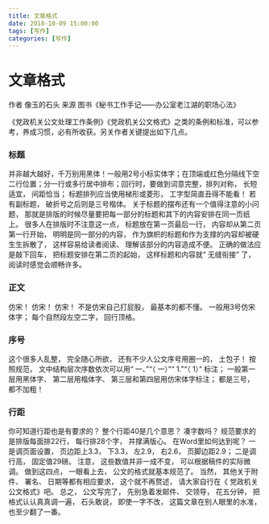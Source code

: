```yaml
---
title: 文章格式
date: 2018-10-09 15:00:00
tags: [写作]
categories: [写作]
---
```

# 文章格式
作者 像玉的石头 
来源 图书《秘书工作手记——办公室老江湖的职场心法》

《党政机关公文处理工作条例》《党政机关公文格式》之类的条例和标准，可以参考，养成习惯，必有所收获。另关作者关键提出如下几点。
    
### 标题
并非越大越好，千万别用黑体！一般用2号小标实体字；在顶端或红色分隔线下空二行位置；分一行或多行居中排布；回行时，要做到词意完整，排列对称， 长短适宜， 间距恰当； 标题排列应当使用梯形或菱形， 工字型简直丑得不能看！ 若有副标题， 破折号之后则是三号楷体。 
	关于标题的摆布还有一个值得注意的小问题， 那就是排版的时候尽量要把每一部分的标题和其下的内容安排在同一页纸上。 很多人在排版时不注意这一点， 标题放在第一页最后一行， 内容却从第二页第一行开始， 明明是同一部分的内容， 作为旗帜的标题和作为支撑的内容却被硬生生拆散了， 这样容易给读者阅读、 理解该部分的内容造成不便。 正确的做法应是敲下回车， 把标题安排在第二页的起始， 这样标题和内容就“ 无缝衔接” 了， 阅读时感觉会顺畅许多。 

### 正文
仿宋！ 仿宋！ 仿宋！ 不是仿宋自己打屁股， 最基本的都不懂。 一般用3号仿宋体字； 每个自然段左空二字， 回行顶格。 

### 序号
这个很多人乱整， 完全随心所欲， 还有不少人公文序号用圈一的， 土包子！ 按照规范， 文中结构层次序数依次可以用“ 一、”“（ 一）”“ 1.”“（ 1）” 标注； 一般第一层用黑体字、 第二层用楷体字、 第三层和第四层用仿宋体字标注； 都是三号， 都不加粗！ 

### 行距
你可知道行距也是有要求的？ 整个行距40是几个意思？ 凑字数吗？ 规范要求的是排版每面排22行， 每行排28个字， 并撑满版心。 在Word里如何达到呢？ 一是调页面设置， 页边距上3.3， 下3.3， 左2.9， 右2.6， 页脚边距2.9； 二是调行高， 固定值29磅。 注意， 这些数值并非一成不变， 可以根据稿件的实际微调。 
    做到这四点， 一眼看上去， 公文的格式就基本规范了。 当然， 其他关于附件、 署名、 日期等都有相应要求， 这个就不再赘述， 请大家自行在《 党政机关公文格式》吧。 
总之， 公文写完了， 先别急着发邮件、 交领导， 花五分钟， 把格式认认真真调一遍， 石头敢说， 即使一字不改， 这篇文章在别人眼里的水准， 也至少翻了一番。



